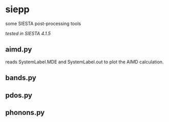 # siepp
some SIESTA post-processing tools 

*tested in SIESTA 4.1.5*

## aimd.py
reads SystemLabel.MDE and SystemLabel.out to plot the AIMD calculation.


## bands.py

## pdos.py

## phonons.py
